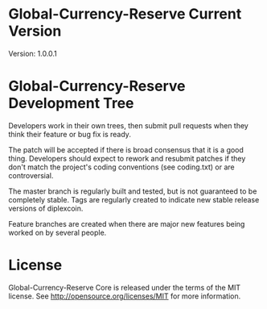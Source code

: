 Global-Currency-Reserve Current Version
===========================
Version: 1.0.0.1


Global-Currency-Reserve Development Tree
===========================
Developers work in their own trees, then submit pull requests when they think their feature or bug fix is ready.

The patch will be accepted if there is broad consensus that it is a good thing. Developers should expect to rework and resubmit patches if they don't match the project's coding conventions (see coding.txt) or are controversial.

The master branch is regularly built and tested, but is not guaranteed to be completely stable. Tags are regularly created to indicate new stable release versions of diplexcoin.

Feature branches are created when there are major new features being worked on by several people.




License
===========================
Global-Currency-Reserve Core is released under the terms of the MIT license. See http://opensource.org/licenses/MIT for more information.
